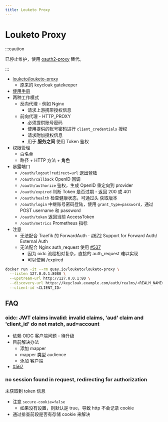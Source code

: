 ```yaml
---
title: Louketo Proxy
---
```


# Louketo Proxy

:::caution

已停止维护，使用 [oauth2-proxy](https://github.com/oauth2-proxy/oauth2-proxy) 替代。

:::

- [louketo/louketo-proxy](https://github.com/louketo/louketo-proxy)
  - 原来的 keycloak gatekeeper
- [使用手册](https://github.com/louketo/louketo-proxy/blob/master/docs/user-guide.md)
- 两种工作模式
  - 反向代理 - 例如 Nginx
    - 请求上游携带授权信息
  - 前向代理 - HTTP_PROXY
    - 必须提供账号密码
    - 使用提供的账号密码进行 `client_credentials` 授权
    - 请求附加授权信息
    - 用于 **服务之间** 使用 Token 鉴权
- 权限管理
  - 白名单
  - 路径 + HTTP 方法 + 角色
- 暴露端口
  - `/oauth/logout?redirect=url` 退出登陆
  - `/oauth/callback` OpenID 回调
  - `/oauth/authorize` 鉴权，生成 OpenID 重定向到 provider
  - `/oauth/expired` 判断 Token 是否过期 - 返回 200 或 401
  - `/oauth/health` 检查健康状态，可通过头 获取版本
  - `/oauth/login` 中继账号密码登陆，使用 `grant_type=password`，通过 POST username 和 password
  - `/oauth/token` 返回当前 AccessToken
  - `/oauth/metrics` Prometheus 指标
- 注意
  - 无法配合 Traefik 的 ForwardAuth - [#672](https://github.com/louketo/louketo-proxy/issues/672) Support for Forward Auth/ External Auth
  - 无法配合 Nginx auth_request 使用 [#537](https://github.com/louketo/louketo-proxy/issues/537)
    - 因为 oidc 流程相对复杂，直接的 auth_request 难以实现
    - 可以使用 /expired

```bash
docker run -it --rm quay.io/louketo/louketo-proxy \
  --listen 127.0.0.1:8080 \
  --upstream-url http://127.0.0.1:80 \
  --discovery-url https://keycloak.example.com/auth/realms/<REALM_NAME> \
  --client-id <CLIENT_ID>
```

## FAQ

### oidc: JWT claims invalid: invalid claims, 'aud' claim and 'client_id' do not match, aud=account

- 依赖 OIDC 客户端问题 - 待升级
- 目前解决办法
  - 添加 mapper
  - mapper 类型 audience
  - 添加 客户端
- [#567](https://github.com/louketo/louketo-proxy/issues/567)

### no session found in request, redirecting for authorization

未获取到 token 信息

- 注意 `secure-cookie=false`
  - 如果没有设置，则默认是 true，导致 http 不会记录 cookie
- 通过排查前段是否有存储 cookie 来解决
